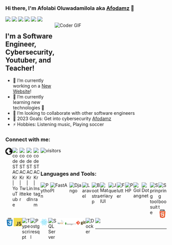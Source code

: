 ### Hi there, I'm Afolabi Oluwadamilola aka [Afodamz][youtube] 👋

![](https://komarev.com/ghpvc/?username=afodamz&color=blue&style=flat)
<a href="https://github.com/afodamz"><img src="https://img.shields.io/github/stars/afodamz?style=flat"/></a>
<a href="https://github.com/afodamz"><img src="https://img.shields.io/github/contributors/afodamz/afodamz?color=orange"/></a>
<a href="https://github.com/afodamz"><img src="https://img.shields.io/github/followers/afodamz?style=flat"/></a>
<a href="https://twitter.com/afodamz"><img src="https://img.shields.io/twitter/follow/afodamz?style=social"/></a>
<a href="https://github.com/afodamz"><img src="https://img.shields.io/github/watchers/afodamz/afodamz?style=flat"/></a>
<br><img align="right" alt="Coder GIF" height=250 width=350 src="https://magiccopy.xyz/assets/images/hadder.gif"/>


## I'm a Software Engineer, Cybersecurity, Youtuber, and Teacher!
- 🔭 I’m currently working on a [New Website][website]!
- 🌱 I’m currently learning new technologies 🤣
- 👯 I’m looking to collaborate with other software engineers
- 🥅 2023 Goals: Get into cybersecurity [Afodamz][youtube]
- ⚡ Hobbies: Listening music, Playing soccer 

### Connect with me:

[<img align="left" alt="codeSTACKr.com" width="22px" src="https://raw.githubusercontent.com/iconic/open-iconic/master/svg/globe.svg" />][website]
[<img align="left" alt="codeSTACKr | YouTube" width="22px" src="https://cdn.jsdelivr.net/npm/simple-icons@v3/icons/youtube.svg" />][youtube]
[<img align="left" alt="codeSTACKr | Twitter" width="22px" src="https://cdn.jsdelivr.net/npm/simple-icons@v3/icons/twitter.svg" />][twitter]
[<img align="left" alt="codeSTACKr | LinkedIn" width="22px" src="https://cdn.jsdelivr.net/npm/simple-icons@v3/icons/linkedin.svg" />][linkedin]
[<img align="left" alt="codeSTACKr | Instagram" width="22px" src="https://cdn.jsdelivr.net/npm/simple-icons@v3/icons/instagram.svg" />][instagram]
![visitors](https://visitor-badge.glitch.me/badge?page_id=page.id)


<br />

### Languages and Tools:

<img align="left" alt="Python" width="30px" src="https://upload.wikimedia.org/wikipedia/commons/thumb/0/0a/Python.svg/1200px-Python.svg.png" />
<img align="left" alt="FastAPI" width="60px" src="https://th.bing.com/th/id/OIP.du7p50wS_fIsaC_lR18qsgAAAA?pid=ImgDet&rs=1" />
<img align="left" alt="Django" width="40px" src="https://www.fullstackpython.com/img/logos/django.png" />
<img align="left" alt="Laravel" width="30px" src="https://encrypted-tbn0.gstatic.com/images?q=tbn:ANd9GcRjfA0kyp8Wl61RuwLrWPEKXRZuef82nF0sw9TYFifvj9U9kzCUkXQ5ffVpF9w9FpkHfy0&usqp=CAU" />
<img align="left" alt="Bootstrap" width="26px" src="https://user-images.githubusercontent.com/19311256/89726916-be5f5380-da3d-11ea-9fa1-108cc23b3945.png" />
<img align="left" alt="MaterialUI" width="26px" src="https://img.stackshare.io/service/1904/default_44d81cb9fadbc3688b7e91a6d5217d0ea5358b57.png" />
<img align="left" alt="Jquery" width="26px" src="https://user-images.githubusercontent.com/19311256/89726918-c28b7100-da3d-11ea-9e0a-b37f1e2527ea.png" />
<img align="left" alt="Flutter" width="26px" src="https://cdn.icon-icons.com/icons2/2108/PNG/512/flutter_icon_130936.png" />
<img align="left" alt="PHP" width="26px" src="https://th.bing.com/th/id/OIP.DnPd5yHeKsm1H63J9w2VSQHaHa?pid=ImgDet&rs=1" />
<img align="left" alt="Golang" width="26px" src="https://go.dev/blog/go-brand/Go-Logo/PNG/Go-Logo_Blue.png" />
<img align="left" alt="Dotnet" width="26px" src="https://th.bing.com/th/id/OIP.Y4gm-FNKdaF1qUqUPsb64wHaHa?pid=ImgDet&rs=1" />
<img align="left" alt="Spring tool suite" width="26px" src="https://user-images.githubusercontent.com/19311256/89726919-c61ef800-da3d-11ea-868d-b33d9955dfcc.png" />
<img align="left" alt="Spring boot" width="26px" src="https://user-images.githubusercontent.com/19311256/89726694-eef1be00-da3a-11ea-8551-a9e143ea0c5d.png" />
<img align="left" alt="HTML5" width="26px" src="https://raw.githubusercontent.com/github/explore/80688e429a7d4ef2fca1e82350fe8e3517d3494d/topics/html/html.png" />
<img align="left" alt="CSS3" width="26px" src="https://raw.githubusercontent.com/github/explore/80688e429a7d4ef2fca1e82350fe8e3517d3494d/topics/css/css.png" />
<img align="left" alt="JavaScript" width="26px" src="https://raw.githubusercontent.com/github/explore/80688e429a7d4ef2fca1e82350fe8e3517d3494d/topics/javascript/javascript.png" />
<img align="left" alt="Typescript" width="26px" src="https://upload.wikimedia.org/wikipedia/commons/thumb/4/4c/Typescript_logo_2020.svg/512px-Typescript_logo_2020.svg.png" />
<img align="left" alt="Postgresql" width="30px" src="https://th.bing.com/th/id/R.a12aa2df399451bb2616e0a08981ed95?rik=D0%2fGAGaeU2cCtA&pid=ImgRaw&r=0" />
<img align="left" alt="React" width="26px" src="https://raw.githubusercontent.com/github/explore/80688e429a7d4ef2fca1e82350fe8e3517d3494d/topics/react/react.png" />
<img align="left" alt="SQLServer" width="26px" src="https://th.bing.com/th/id/OIP.y-deMym4sCo9Fq5m4B8U9QHaHO?pid=ImgDet&rs=1" />
<img align="left" alt="MySQL" width="26px" src="https://raw.githubusercontent.com/github/explore/80688e429a7d4ef2fca1e82350fe8e3517d3494d/topics/mysql/mysql.png" />
<img align="left" alt="MongoDB" width="35px" src="https://raw.githubusercontent.com/github/explore/80688e429a7d4ef2fca1e82350fe8e3517d3494d/topics/mongodb/mongodb.png" />
<img align="left" alt="Git" width="30px" src="https://raw.githubusercontent.com/github/explore/80688e429a7d4ef2fca1e82350fe8e3517d3494d/topics/git/git.png" />
<img align="left" alt="Docker" width="30px" src="https://th.bing.com/th/id/R.f56174382f698556d4d63de4d8c70e48?rik=7TNZh0Qu7rB3qg&riu=http%3a%2f%2flogos-download.com%2fwp-content%2fuploads%2f2016%2f09%2fDocker_logo.png&ehk=3bIEk6kEfOfkM%2fXL3vD30cFCffWkz%2fhymoTC2pq9GVU%3d&risl=&pid=ImgRaw&r=0"/>

<br/>
<br/>

---
<img height="180em" src="https://github-readme-stats.vercel.app/api?username=afodamz&show_icons=true&hide_border=true&&count_private=true&include_all_commits=true" />

---




[website]: http://afodamz.com/
[New Website]: http://afodamz.com/
[Afodamz]: http://afodamz.com/
[twitter]: http://twitter.com/afodamz
[youtube]: https://www.youtube.com/channel/UCp0jUdFSTDEi4gmZljQ9SOg
[instagram]: https://www.instagram.com/afodamz/
[linkedin]: https://www.linkedin.com/in/afodamz
